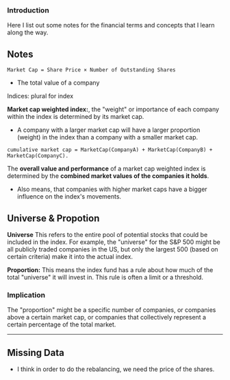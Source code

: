 ### Introduction
Here I list out some notes for the financial terms and concepts that I learn along the way.


## Notes
```
Market Cap = Share Price × Number of Outstanding Shares
```
- The total value of a company

Indices: plural for index


**Market cap weighted index:**, the "weight" or importance of each company within the index is determined by its market cap.
- A company with a larger market cap will have a larger proportion (weight) in the index than a company with a smaller market cap.

```
cumulative market cap = MarketCap(CompanyA) + MarketCap(CompanyB) + MarketCap(CompanyC).
```


The **overall value and performance** of a market cap weighted index is determined by the **combined market values of the companies it holds**. 
- Also means, that companies with higher market caps have a bigger influence on the index's movements.


## Universe & Propotion

**Universe** This refers to the entire pool of potential stocks that could be included in the index. For example, the "universe" for the S&P 500 might be all publicly traded companies in the US, but only the largest 500 (based on certain criteria) make it into the actual index.

**Proportion:** This means the index fund has a rule about how much of the total "universe" it will invest in. This rule is often a limit or a threshold.

### Implication
The "proportion" might be a specific number of companies, or companies above a certain market cap, or companies that collectively represent a certain percentage of the total market.

----

## Missing Data
- I think in order to do the rebalancing, we need the price of the shares. 